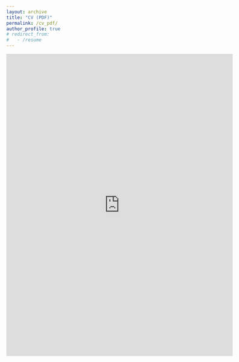 ```yaml
---
layout: archive
title: "CV (PDF)"
permalink: /cv_pdf/
author_profile: true
# redirect_from:
#   - /resume
---
```


<!-- {% include base_path %} -->

<embed src="https://cconsta1.github.io/files/cv_cconstantinou_20221026.pdf" type="application/pdf" width="600px" height="800px" />

